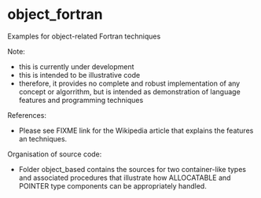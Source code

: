 # object_fortran
Examples for object-related Fortran techniques

Note: 
* this is currently under development
* this is intended to be illustrative code
* therefore, it provides no complete and robust implementation of
  any concept or algorrithm, but is intended as demonstration of 
  language features and programming techniques

References:
* Please see FIXME link for the Wikipedia article that explains
  the features an techniques.

Organisation of source code:
* Folder object_based contains the sources for two container-like
  types and associated procedures that illustrate how ALLOCATABLE and
  POINTER type components can be appropriately handled.

